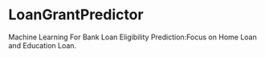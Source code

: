 # LoanGrantPredictor
Machine Learning For Bank Loan Eligibility Prediction:Focus on Home Loan and Education Loan.
